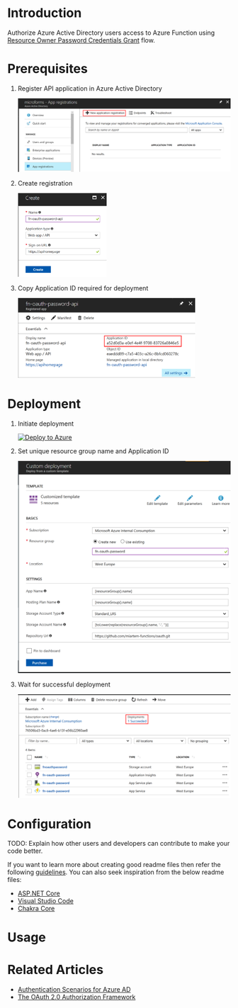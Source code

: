 # Introduction 
Authorize Azure Active Directory users access to Azure Function using [Resource Owner Password Credentials Grant](https://tools.ietf.org/html/rfc6749#section-4.3) flow.

# Prerequisites
1. <div>
	<p>Register API application in Azure Active Directory</p>
	<img src="EXP.Functions.OAuth%2FDeployment%2FDocumentation%2FImages%2FAppRegistrations.PNG" width="600" title="Custom Deployment">
	</p>
   </div>
2. <div>
	<p>Create registration</p>
	<img src="EXP.Functions.OAuth%2FDeployment%2FDocumentation%2FImages%2FApiRegistration.PNG" width="200" title="Custom Deployment">
	</p>
   </div>
3. <div>
	<p>Copy Application ID required for deployment</p>
	<img src="EXP.Functions.OAuth%2FDeployment%2FDocumentation%2FImages%2FApiRegistrationApplicationID.PNG" width="400" title="Custom Deployment">
	</p>
   </div>
# Deployment
1. Initiate deployment 
   
   [![Deploy to Azure](https://azuredeploy.net/deploybutton.png)](https://portal.azure.com/#create/Microsoft.Template/uri/https%3A%2F%2Fraw.githubusercontent.com%2Fmiartem-functions%2Foauth%2Fmaster%2FEXP.Functions.OAuth%2FDeployment%2Ftemplate.json) 

2. <div>
	<p>Set unique resource group name and Application ID</p>
	<img src="EXP.Functions.OAuth%2FDeployment%2FDocumentation%2FImages%2FCustomDeployment.PNG" width="600" title="Custom Deployment">
	</p>
   </div>
3. <div>
	<p>Wait for successful deployment</p>
	<img src="EXP.Functions.OAuth%2FDeployment%2FDocumentation%2FImages%2FResources.PNG" width="600" title="Resources">
	</p>
</div>

# Configuration
TODO: Explain how other users and developers can contribute to make your code better. 

If you want to learn more about creating good readme files then refer the following [guidelines](https://www.visualstudio.com/en-us/docs/git/create-a-readme). You can also seek inspiration from the below readme files:
- [ASP.NET Core](https://github.com/aspnet/Home)
- [Visual Studio Code](https://github.com/Microsoft/vscode)
- [Chakra Core](https://github.com/Microsoft/ChakraCore)

# Usage
# Related Articles
- [Authentication Scenarios for Azure AD](https://docs.microsoft.com/en-us/azure/active-directory/develop/active-directory-authentication-scenarios)
- [The OAuth 2.0 Authorization Framework](https://tools.ietf.org/html/rfc6749)